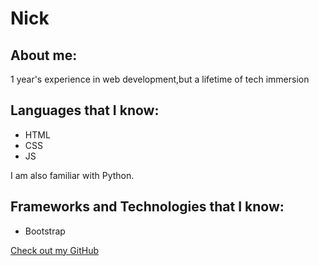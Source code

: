 # Nick

## About me:

1 year's experience in web development,but a lifetime of tech immersion

## Languages that I know:

- HTML
- CSS
- JS

I am also familiar with Python.

## Frameworks and Technologies that I know:

- Bootstrap


[Check out my GitHub](https://github.com/nickarmet)